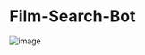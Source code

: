 # Film-Search-Bot

![image](https://github.com/SardorSohinazarov/Film-Search-Bot/assets/107931170/7d056031-7ddd-4d7b-81c9-4787dd1c9800)
